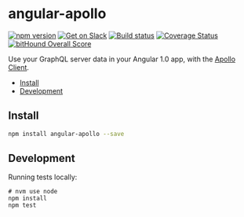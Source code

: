 # angular-apollo

[![npm version](https://badge.fury.io/js/angular-apollo.svg)](https://badge.fury.io/js/angular-apollo)
[![Get on Slack](https://img.shields.io/badge/slack-join-orange.svg)](http://www.apollostack.com/#slack)
[![Build status](https://travis-ci.org/apollostack/angular1-apollo.svg?branch=master)](https://travis-ci.org/apollostack/angular1-apollo)
[![Coverage Status](https://coveralls.io/repos/github/apollostack/angular1-apollo/badge.svg?branch=master)](https://coveralls.io/github/apollostack/angular1-apollo?branch=master)
[![bitHound Overall Score](https://www.bithound.io/github/apollostack/angular1-apollo/badges/score.svg)](https://www.bithound.io/github/apollostack/angular1-apollo)

Use your GraphQL server data in your Angular 1.0 app, with the [Apollo Client](https://github.com/apollostack/apollo-client).

- [Install](#install)
- [Development](#development)

## Install

```bash
npm install angular-apollo --save
```

## Development

Running tests locally:

```
# nvm use node
npm install
npm test
```
